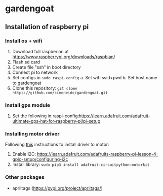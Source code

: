 # gardengoat


## Installation of raspberry pi

### Install os + wifi
1. Download full raspberian at  https://www.raspberrypi.org/downloads/raspbian/
2. Flash sd card
3. Create file "ssh" in boot directory
4. Connect pi to network
5. Set configs in `sudo raspi-config`
    a. Set wifi ssid+pwd
    b. Set host name to gardengoat
6. Clone this repository: `git clone https://github.com/simeneide/gardengoat.git`
	
### Install gps module
1. Set the following in raspi-config:https://learn.adafruit.com/adafruit-ultimate-gps-hat-for-raspberry-pi/pi-setup

### Installing motor driver
Following [this](https://learn.adafruit.com/adafruit-dc-and-stepper-motor-hat-for-raspberry-pi/installing-software) instructions to install driver to motor:
1. Enable I2C: https://learn.adafruit.com/adafruits-raspberry-pi-lesson-4-gpio-setup/configuring-i2c
2. Install library: `sudo pip3 install adafruit-circuitpython-motorkit`


### Other packages
- apriltags (https://pypi.org/project/apriltags/)